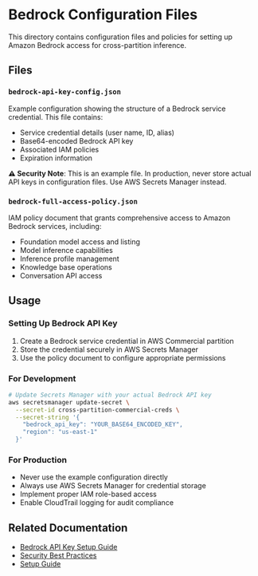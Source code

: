 # Bedrock Configuration Files

This directory contains configuration files and policies for setting up Amazon Bedrock access for cross-partition inference.

## Files

### `bedrock-api-key-config.json`
Example configuration showing the structure of a Bedrock service credential. This file contains:
- Service credential details (user name, ID, alias)
- Base64-encoded Bedrock API key
- Associated IAM policies
- Expiration information

**⚠️ Security Note**: This is an example file. In production, never store actual API keys in configuration files. Use AWS Secrets Manager instead.

### `bedrock-full-access-policy.json`
IAM policy document that grants comprehensive access to Amazon Bedrock services, including:
- Foundation model access and listing
- Model inference capabilities
- Inference profile management
- Knowledge base operations
- Conversation API access

## Usage

### Setting Up Bedrock API Key
1. Create a Bedrock service credential in AWS Commercial partition
2. Store the credential securely in AWS Secrets Manager
3. Use the policy document to configure appropriate permissions

### For Development
```bash
# Update Secrets Manager with your actual Bedrock API key
aws secretsmanager update-secret \
  --secret-id cross-partition-commercial-creds \
  --secret-string '{
    "bedrock_api_key": "YOUR_BASE64_ENCODED_KEY",
    "region": "us-east-1"
  }'
```

### For Production
- Never use the example configuration directly
- Always use AWS Secrets Manager for credential storage
- Implement proper IAM role-based access
- Enable CloudTrail logging for audit compliance

## Related Documentation
- [Bedrock API Key Setup Guide](../../docs/create-comprehensive-bedrock-api-key.md)
- [Security Best Practices](../../docs/security-checklist.md)
- [Setup Guide](../../docs/SETUP_GUIDE.md)